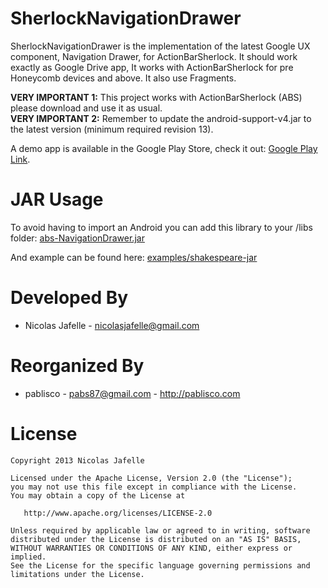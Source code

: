 SherlockNavigationDrawer
========================

SherlockNavigationDrawer is the implementation of the latest Google UX component, Navigation Drawer, for ActionBarSherlock. It should work exactly as Google Drive app, It works with ActionBarSherlock for pre Honeycomb devices and above. It also use Fragments.

<b>VERY IMPORTANT 1:</b> This project works with ActionBarSherlock (ABS) please download and use it as usual.<br>
<b>VERY IMPORTANT 2:</b> Remember to update the android-support-v4.jar to the latest version (minimum required revision 13).

A demo app is available in the Google Play Store, check it out: <a href="https://play.google.com/store/apps/details?id=com.sherlock.navigationdrawer&feature=search_result#?t=W251bGwsMSwyLDEsImNvbS5zaGVybG9jay5uYXZpZ2F0aW9uZHJhd2VyIl0.">Google Play Link</a>.

JAR Usage
=========

To avoid having to import an Android you can add this library to your /libs folder: [abs-NavigationDrawer.jar](jars/abs-NavigationDrawer.jar)

And example can be found here: [examples/shakespeare-jar](examples/shakespeare-jar)

Developed By
============

* Nicolas Jafelle - <nicolasjafelle@gmail.com>


Reorganized By
============

* pablisco - <pabs87@gmail.com> - <http://pablisco.com>


License
=======

    Copyright 2013 Nicolas Jafelle

    Licensed under the Apache License, Version 2.0 (the "License");
    you may not use this file except in compliance with the License.
    You may obtain a copy of the License at

       http://www.apache.org/licenses/LICENSE-2.0

    Unless required by applicable law or agreed to in writing, software
    distributed under the License is distributed on an "AS IS" BASIS,
    WITHOUT WARRANTIES OR CONDITIONS OF ANY KIND, either express or implied.
    See the License for the specific language governing permissions and
    limitations under the License.